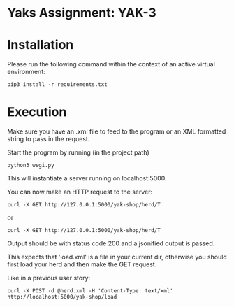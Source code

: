 # Yaks Assignment: YAK-3

# Installation

Please run the following command within the context of an active virtual environment: 

```
pip3 install -r requirements.txt
```

# Execution

Make sure you have an .xml file to feed to the program or
 an XML formatted string to pass in the request. 

Start the program by running (in the project path)

```
python3 wsgi.py
```

This will instantiate a server running on localhost:5000.

You can now make an HTTP request to the server: 

```
curl -X GET http://127.0.0.1:5000/yak-shop/herd/T
```
or 

```
curl -X GET http://127.0.0.1:5000/yak-shop/herd/T
```
Output should be with status code 200 and a jsonified output is passed. 



This expects that 'load.xml' is a file in your current dir,
otherwise you should first load your herd and then make the GET request.

Like in a previous user story:
```
curl -X POST -d @herd.xml -H 'Content-Type: text/xml' http://localhost:5000/yak-shop/load
```


